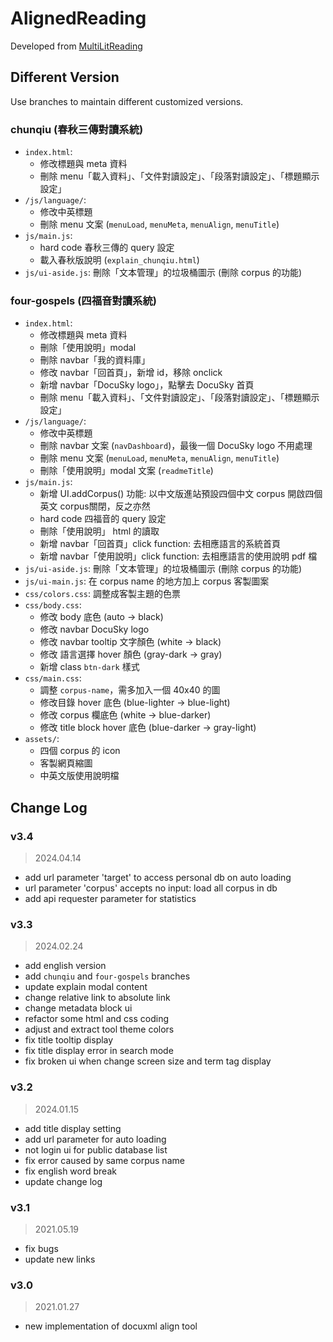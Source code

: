 # AlignedReading
Developed from [MultiLitReading](https://github.com/s103062310/MultiLitReading)  

## Different Version
Use branches to maintain different customized versions.

### chunqiu (春秋三傳對讀系統)
- `index.html`: 
  - 修改標題與 meta 資料
  - 刪除 menu「載入資料」、「文件對讀設定」、「段落對讀設定」、「標題顯示設定」
- `/js/language/`:
  - 修改中英標題
  - 刪除 menu 文案 (`menuLoad`, `menuMeta`, `menuAlign`, `menuTitle`)
- `js/main.js`: 
  - hard code 春秋三傳的 query 設定
  - 載入春秋版說明 (`explain_chunqiu.html`)
- `js/ui-aside.js`: 刪除「文本管理」的垃圾桶圖示 (刪除 corpus 的功能)

### four-gospels (四福音對讀系統)
- `index.html`: 
  - 修改標題與 meta 資料
  - 刪除「使用說明」modal
  - 刪除 navbar「我的資料庫」
  - 修改 navbar「回首頁」，新增 id，移除 onclick
  - 新增 navbar「DocuSky logo」，點擊去 DocuSky 首頁
  - 刪除 menu「載入資料」、「文件對讀設定」、「段落對讀設定」、「標題顯示設定」
- `/js/language/`:
  - 修改中英標題
  - 刪除 navbar 文案 (`navDashboard`)，最後一個 DocuSky logo 不用處理
  - 刪除 menu 文案 (`menuLoad`, `menuMeta`, `menuAlign`, `menuTitle`)
  - 刪除「使用說明」modal 文案 (`readmeTitle`)
- `js/main.js`: 
  - 新增 UI.addCorpus() 功能: 以中文版進站預設四個中文 corpus 開啟四個英文 corpus關閉，反之亦然
  - hard code 四福音的 query 設定
  - 刪除「使用說明」 html 的讀取
  - 新增 navbar「回首頁」click function: 去相應語言的系統首頁
  - 新增 navbar「使用說明」click function: 去相應語言的使用說明 pdf 檔
- `js/ui-aside.js`: 刪除「文本管理」的垃圾桶圖示 (刪除 corpus 的功能)
- `js/ui-main.js`: 在 corpus name 的地方加上 corpus 客製圖案
- `css/colors.css`: 調整成客製主題的色票
- `css/body.css`:
  - 修改 body 底色 (auto -> black)
  - 修改 navbar DocuSky logo
  - 修改 navbar tooltip 文字顏色 (white -> black)
  - 修改 語言選擇 hover 顏色 (gray-dark -> gray)
  - 新增 class `btn-dark` 樣式
- `css/main.css`:
  - 調整 `corpus-name`，需多加入一個 40x40 的圖
  - 修改目錄 hover 底色 (blue-lighter -> blue-light)
  - 修改 corpus 欄底色 (white -> blue-darker)
  - 修改 title block hover 底色 (blue-darker -> gray-light)
- `assets/`:
  - 四個 corpus 的 icon
  - 客製網頁縮圖
  - 中英文版使用說明檔

## Change Log

### v3.4
> 2024.04.14
- add url parameter 'target' to access personal db on auto loading
- url parameter 'corpus' accepts no input: load all corpus in db
- add api requester parameter for statistics

### v3.3
> 2024.02.24
- add english version
- add `chunqiu` and `four-gospels` branches
- update explain modal content
- change relative link to absolute link
- change metadata block ui
- refactor some html and css coding
- adjust and extract tool theme colors
- fix title tooltip display
- fix title display error in search mode
- fix broken ui when change screen size and term tag display

### v3.2
> 2024.01.15
- add title display setting
- add url parameter for auto loading
- not login ui for public database list
- fix error caused by same corpus name
- fix english word break
- update change log

### v3.1
> 2021.05.19
- fix bugs
- update new links 

### v3.0
> 2021.01.27
- new implementation of docuxml align tool